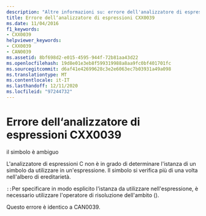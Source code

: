 ```yaml
---
description: "Altre informazioni su: errore dell'analizzatore di espressioni CXX0039"
title: Errore dell‘analizzatore di espressioni CXX0039
ms.date: 11/04/2016
f1_keywords:
- CXX0039
helpviewer_keywords:
- CXX0039
- CAN0039
ms.assetid: 8bf698d2-e015-4595-944f-72b81aa43d22
ms.openlocfilehash: 19d8e01e3eb8f599319988a8aa9fc0bf401701fc
ms.sourcegitcommit: d6af41e42699628c3e2e6063ec7b03931a49a098
ms.translationtype: MT
ms.contentlocale: it-IT
ms.lasthandoff: 12/11/2020
ms.locfileid: "97244732"
---
```

# <a name="expression-evaluator-error-cxx0039"></a>Errore dell‘analizzatore di espressioni CXX0039

il simbolo è ambiguo

L'analizzatore di espressioni C non è in grado di determinare l'istanza di un simbolo da utilizzare in un'espressione. Il simbolo si verifica più di una volta nell'albero di ereditarietà.

`::`Per specificare in modo esplicito l'istanza da utilizzare nell'espressione, è necessario utilizzare l'operatore di risoluzione dell'ambito ().

Questo errore è identico a CAN0039.
